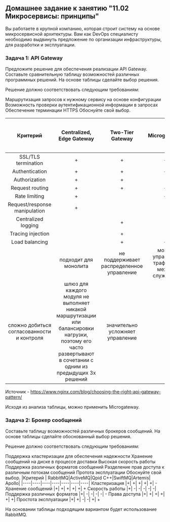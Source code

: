 ## Домашнее задание к занятию "11.02 Микросервисы: принципы"

Вы работаете в крупной компанию, которая строит систему на основе микросервисной архитектуры. Вам как DevOps специалисту необходимо выдвинуть предложение по организации инфраструктуры, для разработки и эксплуатации.

### Задача 1: API Gateway
Предложите решение для обеспечения реализации API Gateway. Составьте сравнительную таблицу возможностей различных программных решений. На основе таблицы сделайте выбор решения.

Решение должно соответствовать следующим требованиям:

Маршрутизация запросов к нужному сервису на основе конфигурации
Возможность проверки аутентификационной информации в запросах
Обеспечение терминации HTTPS
Обоснуйте свой выбор.

 Критерий | Centralized, Edge Gateway | Two-Tier Gateway | Microgateway | Per-Pod Gateways | Sidecar Gateways and Service Mesh 
 :----:| :----: | :----: |:----:|:----:|:----:
|SSL/TLS termination            | + | +| + | + | + | 
|Authentication                 | + | +| + | + | + |
|Authorization                  | + | +|   |   | + |
|Request routing                | + | +| + | + |   |
|Rate limiting                  | + |  | + | + |   |
|Request/response manipulation  | + |  |   |   |   |
|Centralized logging            |   | +|   | + | + |
|Tracing injection              |   | +|   |   | + |
|Load balancing                 |   | +| + |   | + |
| | подходит для монолита | не поддерживает распределенное управление | может управлять трафиком между службами
сложно добиться согласованности и контроля | шлюз для каждого модуля не выполняет никакой маршрутизации или балансировки нагрузки, поэтому его часто развертывают в сочетании с одним из предыдущих 3х решений | значительно усложняет управление|

Источник - https://www.nginx.com/blog/choosing-the-right-api-gateway-pattern/

Исходя из анализа таблицы, можно применить Microgateway.


### Задача 2: Брокер сообщений
Составьте таблицу возможностей различных брокеров сообщений. На основе таблицы сделайте обоснованный выбор решения.

Решение должно соответствовать следующим требованиям:

Поддержка кластеризации для обеспечения надежности
Хранение сообщений на диске в процессе доставки
Высокая скорость работы
Поддержка различных форматов сообщений
Разделение прав доступа к различным потокам сообщений
Протота эксплуатации
Обоснуйте свой выбор.
|Критерий | RabbitMQ|ActiveMQ|Qpid C++|SwiftMQ|Artemis|	Apollo|
|----|----|----|----|----|----|----|
Кластеризация	|+|	+|	+|	+|	+|	-
Хранение сообщений	|+|	+|	+|	+|	+|	+
Скорость работы	|+|	-|	-|	-|	-|	-|
Поддержка различных форматов |+|	-|	-|	-|	-|	-
Права доступа	|+|	+|	+|	+|	+|	+|
Простота эксплуатации	|+|	+|	-|	-|	+|	+

На основании таблицы подходящим вариантом будет использование RabbitMQ.